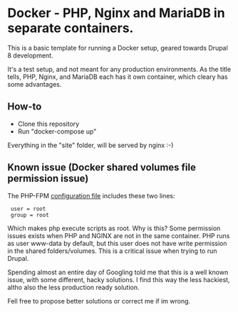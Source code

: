 # Docker - PHP, Nginx and MariaDB in separate containers.
This is a basic template for running a Docker setup, geared towards Drupal 8 development.

It's a test setup, and not meant for any production environments. As the title tells, PHP, Nginx, and MariaDB each has it own container, which cleary has some advantages.

## How-to

* Clone this repository
* Run "docker-compose up"

Everything in the "site" folder, will be served by nginx :-)

## Known issue (Docker shared volumes file permission issue)
The PHP-FPM [configuration file](https://github.com/kaa4ever/docker-init/blob/master/config/php-fpm.conf) includes these two lines:

```
 user = root
 group = root
```

Which makes php execute scripts as root. Why is this? Some permission issues exists when PHP and NGINX are not in the same container. PHP runs as user www-data by default, but this user does not have write permission in the shared folders/volumes.
This is a critical issue when trying to run Drupal.

Spending almost an entire day of Googling told me that this is a well known issue, with some different, hacky solutions.
I find this way the less hackiest, altho also the less production ready solution.

Fell free to propose better solutions or correct me if im wrong.
